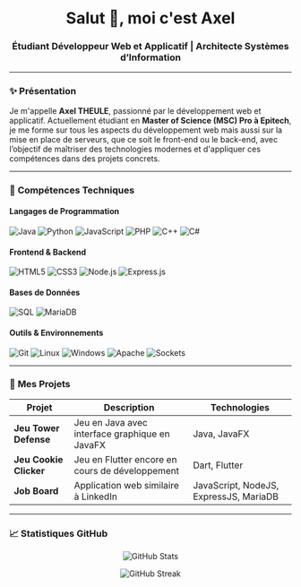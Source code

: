 <h1 align="center">Salut 👋, moi c'est Axel</h1>
<h3 align="center">Étudiant Développeur Web et Applicatif | Architecte Systèmes d’Information</h3>

---

### ✨ **Présentation**

Je m'appelle **Axel THEULE**, passionné par le développement web et applicatif. Actuellement étudiant en **Master of Science (MSC) Pro à Epitech**, je me forme sur tous les aspects du développement web mais aussi sur la mise en place de serveurs, que ce soit le front-end ou le back-end, avec l’objectif de maîtriser des technologies modernes et d'appliquer ces compétences dans des projets concrets.

---

### 🔧 **Compétences Techniques**

#### Langages de Programmation
![Java](https://img.shields.io/badge/Java-ED8B00?style=flat&logo=java&logoColor=white)
![Python](https://img.shields.io/badge/Python-3776AB?style=flat&logo=python&logoColor=white)
![JavaScript](https://img.shields.io/badge/JavaScript-323330?style=flat&logo=javascript&logoColor=F7DF1E)
![PHP](https://img.shields.io/badge/PHP-777BB4?style=flat&logo=php&logoColor=white)
![C++](https://img.shields.io/badge/C++-00599C?style=flat&logo=c%2B%2B&logoColor=white)
![C#](https://img.shields.io/badge/C%23-239120?style=flat&logo=c-sharp&logoColor=white)

#### Frontend & Backend
![HTML5](https://img.shields.io/badge/HTML5-E34F26?style=flat&logo=html5&logoColor=white)
![CSS3](https://img.shields.io/badge/CSS3-1572B6?style=flat&logo=css3&logoColor=white)
![Node.js](https://img.shields.io/badge/Node.js-339933?style=flat&logo=node.js&logoColor=white)
![Express.js](https://img.shields.io/badge/Express.js-000000?style=flat&logo=express&logoColor=white)

#### Bases de Données
![SQL](https://img.shields.io/badge/SQL-4479A1?style=flat&logo=mysql&logoColor=white)
![MariaDB](https://img.shields.io/badge/MariaDB-003545?style=flat&logo=mariadb&logoColor=white)

#### Outils & Environnements
![Git](https://img.shields.io/badge/Git-F05032?style=flat&logo=git&logoColor=white)
![Linux](https://img.shields.io/badge/Linux-FCC624?style=flat&logo=linux&logoColor=black)
![Windows](https://img.shields.io/badge/Windows-0078D6?style=flat&logo=windows&logoColor=white)
![Apache](https://img.shields.io/badge/Apache-D22128?style=flat&logo=apache&logoColor=white)
![Sockets](https://img.shields.io/badge/Sockets-0078D4?style=flat&logo=socket.io&logoColor=white)

---

### 🚀 **Mes Projets**

| **Projet**         | **Description**                                                                 | **Technologies**                    |
|--------------------|---------------------------------------------------------------------------------|-------------------------------------|
| **Jeu Tower Defense** | Jeu en Java avec interface graphique en JavaFX                               | Java, JavaFX                        |
| **Jeu Cookie Clicker** | Jeu en Flutter encore en cours de développement                             | Dart, Flutter                       |
| **Job Board**         | Application web similaire à LinkedIn                                        | JavaScript, NodeJS, ExpressJS, MariaDB |

---

### 📈 **Statistiques GitHub**

<p align="center">
  <img src="https://github-readme-stats.vercel.app/api?username=ezrekiel&show_icons=true&theme=radical" alt="GitHub Stats"/>
</p>

<p align="center">
  <img src="https://github-readme-streak-stats.herokuapp.com/?user=ezrekiel&theme=radical" alt="GitHub Streak"/>
</p>
